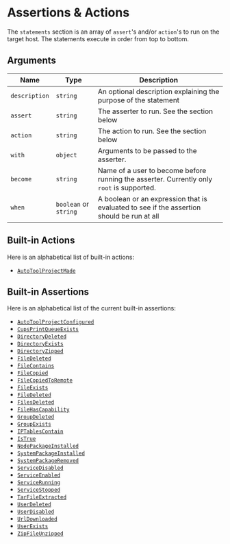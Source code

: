 # Assertions & Actions

The `statements` section is an array of `assert`'s and/or `action`'s to run on the target host.  The statements execute in order from top to bottom.

## Arguments

| Name          | Type                  | Description                                                                                |
| ------------- | --------------------- | ------------------------------------------------------------------------------------------ |
| `description` | `string`              | An optional description explaining the purpose of the statement                            |
| `assert`      | `string`              | The asserter to run.  See the section below                                                |
| `action`      | `string`              | The action to run.  See the section below                                                  |
| `with`        | `object`              | Arguments to be passed to the asserter.                                                    |
| `become`      | `string`              | Name of a user to become before running the asserter.  Currently only `root` is supported. |
| `when`        | `boolean` or `string` | A boolean or an expression that is evaluated to see if the assertion should be run at all  |

## Built-in Actions

Here is an alphabetical list of built-in actions:

- [`AutoToolProjectMade`](./AutoToolProjectMade.md)

## Built-in Assertions

Here is an alphabetical list of the current built-in assertions:

- [`AutoToolProjectConfigured`](./AutoToolProjectConfigured.md)
- [`CupsPrintQueueExists`](./CupsPrintQueueExists.md)
- [`DirectoryDeleted`](./DirectoryDeleted.md)
- [`DirectoryExists`](./DirectoryExists.md)
- [`DirectoryZipped`](./DirectoryZipped.md)
- [`FileDeleted`](./FileDeleted.md)
- [`FileContains`](./FileContains.md)
- [`FileCopied`](./FileCopied.md)
- [`FileCopiedToRemote`](./FileCopiedToRemote.md)
- [`FileExists`](./FileExists.md)
- [`FileDeleted`](./FileDeleted.md)
- [`FilesDeleted`](./FilesDeleted.md)
- [`FileHasCapability`](./FileHasCapability.md)
- [`GroupDeleted`](./GroupDeleted.md)
- [`GroupExists`](./GroupExists.md)
- [`IPTablesContain`](./IPTablesContain.md)
- [`IsTrue`](./IsTrue.md)
- [`NodePackageInstalled`](./NodePackageInstalled.md)
- [`SystemPackageInstalled`](./SystemPackageInstalled.md)
- [`SystemPackageRemoved`](./SystemPackageRemoved.md)
- [`ServiceDisabled`](./ServiceDisabled.md)
- [`ServiceEnabled`](./ServiceEnabled.md)
- [`ServiceRunning`](./ServiceRunning.md)
- [`ServiceStopped`](./ServiceStopped.md)
- [`TarFileExtracted`](./TarFileExtracted.md)
- [`UserDeleted`](./UserDeleted.md)
- [`UserDisabled`](./UserDisabled.md)
- [`UrlDownloaded`](./UrlDownloaded.md)
- [`UserExists`](./UserExists.md)
- [`ZipFileUnzipped`](./ZipFileUnzipped.md)
